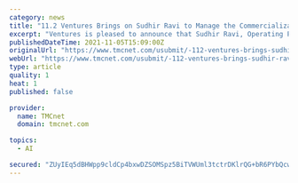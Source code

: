 ```yaml
---
category: news
title: "11.2 Ventures Brings on Sudhir Ravi to Manage the Commercialization of the Venture Studio's AI Products"
excerpt: "Ventures is pleased to announce that Sudhir Ravi, Operating Partner at TJM Capital Partners, will be bringing his technical expertise and entrepreneurial energies to the Chicago-based venture builder studio (VBS)."
publishedDateTime: 2021-11-05T15:09:00Z
originalUrl: "https://www.tmcnet.com/usubmit/-112-ventures-brings-sudhir-ravi-manage-commercialization-the-/2021/11/05/9485830.htm"
webUrl: "https://www.tmcnet.com/usubmit/-112-ventures-brings-sudhir-ravi-manage-commercialization-the-/2021/11/05/9485830.htm"
type: article
quality: 1
heat: 1
published: false

provider:
  name: TMCnet
  domain: tmcnet.com

topics:
  - AI

secured: "ZUyIEq5dBHWpp9cldCp4bxwDZSOMSpz5BiTVWUml3tctrDKlrQG+bR6PYbQcw5YpSxCVck519WGTqUfMQNTyheY7iw3qxFcseok/Ie2ZO0W1wYQx1DZD9NnVtKZHrOwCAtZn3ZipTagTVKYMnSQjn5/kNXWvnORSZJvfX+G3pCO4ywzIXtMZg8dGucAIVSZ7bsi64vMQB6hYkWiCM8omziWlpX5sIVoY31dtiLkYljwurW2UmMfaEyN1JrhYIEwY8dpTg9a4+LcPYCchSN1iV3tlGTK587dMtFHjySmN4nJXGvbA9GGdTHWUmdipgtgSvYsfUPW9fbZZtQON799WG0X89ym/PVNz2kp885uham8=;3ObUaME9vHVwuc8B+MwNMA=="
---
```


